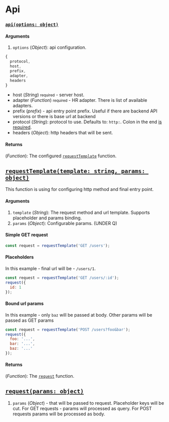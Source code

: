 # Api


### <a id='api'></a>[`api(options: object)`](#api)

#### Arguments
1. `options` (*Object*): api configuration. 

```js
{
  protocol,
  host,
  prefix,
  adapter,
  headers
}
```

- host (*String*) <small>required</small> - server host. 
- adapter (*Function*) <small>required</small> - HR adapter. There is list of available adapters. 
- prefix (*prefix*) - api entry point prefix. Useful if there are backend API versions or there is base url at backend
- protocol (*String*): protocol to use. Defaults to: `http:`. Colon in the end [is required](https://nodejs.org/api/url.html).
- headers (*Object*): http headers that will be sent.


#### Returns
(*Function*): The configured [`requestTemplate`](#request-template) function.


## <a id='request-template'></a>[`requestTemplate(template: string, params: object)`](#request-template)

This function is using for configuring http method and final entry point.

#### Arguments

1. `template` (*String*): The request method and url template. Supports placeholder and params binding.
2. `params` (*Object*): Configurable params. (UNDER Q)

#### Simple GET request
```js
const request = requestTemplate('GET /users');
```

#### Placeholders

In this example - final url will be - `/users/1`.

```js
const request = requestTemplate('GET /users/:id');
request({
  id: 1
});
```

#### Bound url params

In this example - only `baz` will be passed at body. Other params will be passed as GET params

```js
const request = requestTemplate('POST /users?foo&bar');
request({
  foo: '...',
  bar: '...',
  baz: '...'
});
```


#### Returns
(*Function*): The [`request`](#request) function.

## <a id='request'></a>[`request(params: object)`](#request)

1. `params` (*Object*) - that will be passed to request. Placeholder keys will be cut. For GET requests - params will processed as query. For POST requests params will be processed as body.
